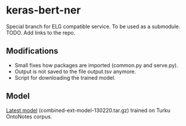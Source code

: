# keras-bert-ner

Special branch for ELG compatible service. To be used as a submodule.
TODO. Add links to the repo.

## Modifications
- Small fixes how packages are imported (common.py and serve.py).
- Output is not saved to the file output.tsv anymore.
- Script for downloading the trained model.

## Model  

[Latest model](https://turkunlp.org/fin-ner.html) (combined-ext-model-130220.tar.gz) 
trained on Turku OntoNotes corpus.
